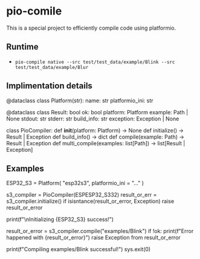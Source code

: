 # pio-comile

This is a special project to efficiently compile code using platformio.

## Runtime

  * `pio-compile native --src test/test_data/example/Blink --src test/test_data/example/Blur`


## Implimentation details

@dataclass
class Platform(str):
  name: str
  platformio_ini: str

@dataclass
class Result:
  bool ok: bool
  platform: Platform
  example: Path | None
  stdout: str
  stderr: str
  build_info: str
  exception: Exception | None

class PioCompiler:
  def __init__(platform: Platform) -> None
  def initialize() -> Result | Exception
  def build_info() -> dict
  def compile(example: Path) -> Result | Exception
  def multi_compile(examples: list[Path]) -> list[Result | Exception]


## Examples

ESP32_S3 = Platform(
    "esp32s3",
    platformio_ini = "..."
)

s3_compiler = PioCompiler(ESPESP32_S332)
result_or_err = s3_compiler.initialize()
if isisntance(result_or_error, Exception)
  raise result_or_error

print(f"\nInitializing {ESP32_S3} success!")

result_or_error = s3_compiler.compile("examples/Blink")
if !ok:
  print(f"Error happened with {result_or_error}")
  raise Exception from result_or_error

print(f"Compiling examples/Blink successful!")
sys.exit(0)
  

  